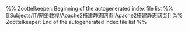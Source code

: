 %% Zoottelkeeper: Beginning of the autogenerated index file list  %%
 [[Subjects/IT/网络教程/Apache2搭建静态网页|Apache2搭建静态网页]]
%% Zoottelkeeper: End of the autogenerated index file list  %%
